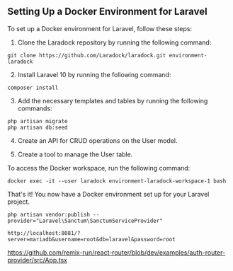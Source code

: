 
## Setting Up a Docker Environment for Laravel

To set up a Docker environment for Laravel, follow these steps:

1. Clone the Laradock repository by running the following command:

```
git clone https://github.com/Laradock/laradock.git environment-laradock
```

2. Install Laravel 10 by running the following command:

```
composer install
```

3. Add the necessary templates and tables by running the following commands:

```
php artisan migrate
php artisan db:seed
```

4. Create an API for CRUD operations on the User model.

5. Create a tool to manage the User table.

To access the Docker workspace, run the following command:

```
docker exec -it --user laradock environment-laradock-workspace-1 bash
```

That's it! You now have a Docker environment set up for your Laravel project.

```
php artisan vendor:publish --provider="Laravel\Sanctum\SanctumServiceProvider"
```
```
http://localhost:8081/?server=mariadb&username=root&db=laravel&password=root
```

https://github.com/remix-run/react-router/blob/dev/examples/auth-router-provider/src/App.tsx